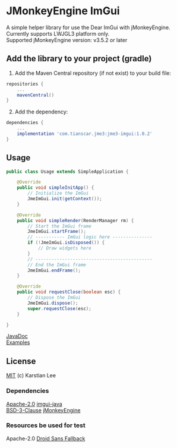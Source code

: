 # JMonkeyEngine ImGui
A simple helper library for use the Dear ImGui with jMonkeyEngine. Currently supports LWJGL3 platform only.  
Supported jMonkeyEngine version: v3.5.2 or later

## Add the library to your project (gradle)
1. Add the Maven Central repository (if not exist) to your build file:
```groovy
repositories {
    ...
    mavenCentral()
}
```

2. Add the dependency:
```groovy
dependencies {
    ...
    implementation 'com.tianscar.jme3:jme3-imgui:1.0.2'
}
```

## Usage
```java
public class Usage extends SimpleApplication {

    @Override
    public void simpleInitApp() {
        // Initialize the ImGui
        JmeImGui.init(getContext());
    }

    @Override
    public void simpleRender(RenderManager rm) {
        // Start the ImGui frame
        JmeImGui.startFrame();
        // ----------- ImGui logic here ---------------
        if (!JmeImGui.isDisposed()) {
            // Draw widgets here
        }
        // --------------------------------------------
        // End the ImGui frame
        JmeImGui.endFrame();
    }

    @Override
    public void requestClose(boolean esc) {
        // Dispose the ImGui
        JmeImGui.dispose();
        super.requestClose(esc);
    }

}
```
[JavaDoc](https://docs.tianscar.com/jme3-imgui)  
[Examples](/lwjgl3/src/test/java/com/tianscar/jme3/imgui/test)

## License
[MIT](/LICENSE) (c) Karstian Lee

### Dependencies 
[Apache-2.0](https://github.com/SpaiR/imgui-java/blob/main/LICENSE) [imgui-java](https://github.com/SpaiR/imgui-java/)  
[BSD-3-Clause](https://github.com/jMonkeyEngine/jmonkeyengine/blob/master/LICENSE.md) [jMonkeyEngine](https://github.com/jMonkeyEngine/jmonkeyengine/)

### Resources be used for test
Apache-2.0 [Droid Sans Fallback](/lwjgl3/src/test/resources/droid_sans.ttf)
